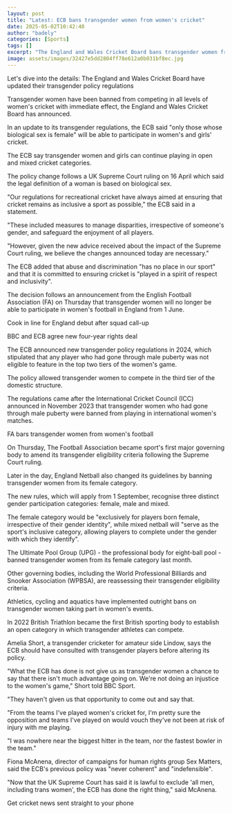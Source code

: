 ```yaml
---
layout: post
title: "Latest: ECB bans transgender women from women's cricket"
date: 2025-05-02T10:42:40
author: "badely"
categories: [Sports]
tags: []
excerpt: "The England and Wales Cricket Board bans transgender women from women's cricket with immediate effect."
image: assets/images/32427e5dd2804ff78e612a0b031bf8ec.jpg
---
```


Let's dive into the details: The England and Wales Cricket Board have updated their transgender policy regulations 

Transgender women have been banned from competing in all levels of women's cricket with immediate effect, the England and Wales Cricket Board has announced.

In an update to its transgender regulations, the ECB said "only those whose biological sex is female" will be able to participate in women's and girls' cricket.

The ECB say transgender women and girls can continue playing in open and mixed cricket categories. 

The policy change follows a UK Supreme Court ruling on 16 April which said the legal definition of a woman is based on biological sex. 

"Our regulations for recreational cricket have always aimed at ensuring that cricket remains as inclusive a sport as possible," the ECB said in a statement.

"These included measures to manage disparities, irrespective of someone's gender, and safeguard the enjoyment of all players. 

"However, given the new advice received about the impact of the Supreme Court ruling, we believe the changes announced today are necessary."

The ECB added that abuse and discrimination "has no place in our sport" and that it is committed to ensuring cricket is "played in a spirit of respect and inclusivity". 

The decision follows an announcement from the English Football Association (FA) on Thursday that transgender women will no longer be able to participate in women's football in England from 1 June.

Cook in line for England debut after squad call-up

BBC and ECB agree new four-year rights deal

The ECB announced new transgender policy regulations in 2024, which stipulated that any player who had gone through male puberty was not eligible to feature in the top two tiers of the women's game.

The policy allowed transgender women to compete in the third tier of the domestic structure. 

The regulations came after the International Cricket Council (ICC) announced in November 2023 that transgender women who had gone through male puberty were banned from playing in international women's matches.

FA bars transgender women from women's football

On Thursday, The Football Association became sport's first major governing body to amend its transgender eligibility criteria following the Supreme Court ruling.

Later in the day, England Netball also changed its guidelines by banning transgender women from its female category.

The new rules, which will apply from 1 September, recognise three distinct gender participation categories: female, male and mixed.

The female category would be "exclusively for players born female, irrespective of their gender identity", while mixed netball will "serve as the sport's inclusive category, allowing players to complete under the gender with which they identify".

The Ultimate Pool Group (UPG) - the professional body for eight-ball pool - banned transgender women from its female category last month.

Other governing bodies, including the World Professional Billiards and Snooker Association (WPBSA), are reassessing their transgender eligibility criteria.

Athletics, cycling and aquatics have implemented outright bans on transgender women taking part in women's events.

In 2022 British Triathlon became the first British sporting body to establish an open category in which transgender athletes can compete.

Amelia Short, a transgender cricketer for amateur side Lindow, says the ECB should have consulted with transgender players before altering its policy.

"What the ECB has done is not give us as transgender women a chance to say that there isn't much advantage going on. We're not doing an injustice to the women's game," Short told BBC Sport.

"They haven't given us that opportunity to come out and say that. 

"From the teams I've played women's cricket for, I'm pretty sure the opposition and teams I've played on would vouch they've not been at risk of injury with me playing.

"I was nowhere near the biggest hitter in the team, nor the fastest bowler in the team."

Fiona McAnena, director of campaigns for human rights group Sex Matters, said the ECB's previous policy was "never coherent" and "indefensible".

"Now that the UK Supreme Court has said it is lawful to exclude 'all men, including trans women', the ECB has done the right thing," said McAnena. 

Get cricket news sent straight to your phone

